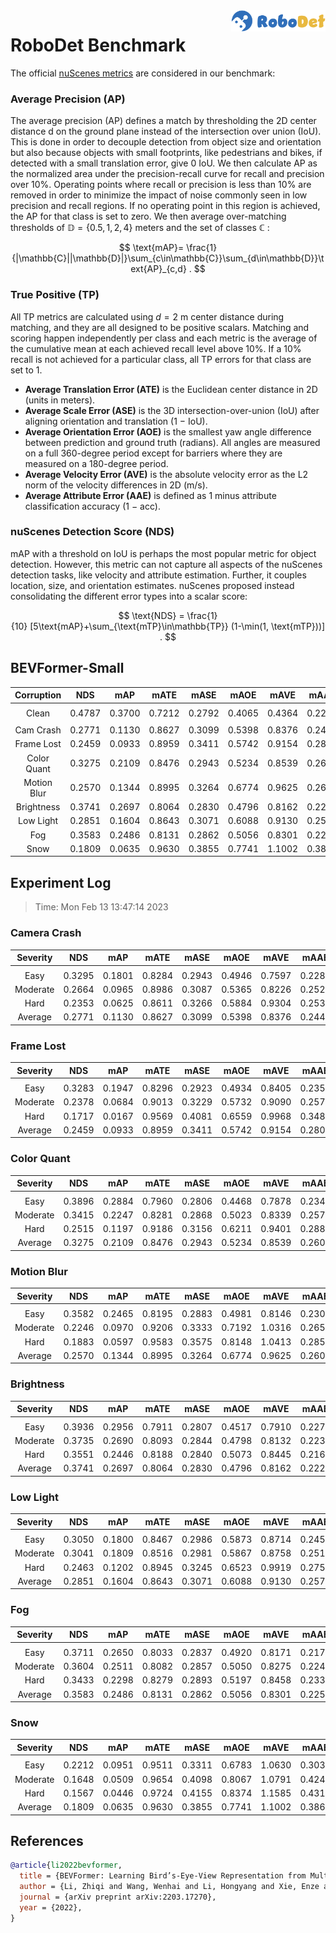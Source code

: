 <img src="../figs/logo2.png" align="right" width="30%">

# RoboDet Benchmark

The official [nuScenes metrics](https://www.nuscenes.org/object-detection/?externalData=all&mapData=all&modalities=Any) are considered in our benchmark:

### Average Precision (AP)

The average precision (AP) defines a match by thresholding the 2D center distance d on the ground plane instead of the intersection over union (IoU). This is done in order to decouple detection from object size and orientation but also because objects with small footprints, like pedestrians and bikes, if detected with a small translation error, give $0$ IoU.
We then calculate AP as the normalized area under the precision-recall curve for recall and precision over 10%. Operating points where recall or precision is less than $10$% are removed in order to minimize the impact of noise commonly seen in low precision and recall regions. If no operating point in this region is achieved, the AP for that class is set to zero. We then average over-matching thresholds of $\mathbb{D}=\{0.5, 1, 2, 4\}$ meters and the set of classes $\mathbb{C}$ :

$$
\text{mAP}= \frac{1}{|\mathbb{C}||\mathbb{D}|}\sum_{c\in\mathbb{C}}\sum_{d\in\mathbb{D}}\text{AP}_{c,d} .
$$

### True Positive (TP)

All TP metrics are calculated using $d=2$ m center distance during matching, and they are all designed to be positive scalars. Matching and scoring happen independently per class and each metric is the average of the cumulative mean at each achieved recall level above $10$%. If a $10$% recall is not achieved for a particular class, all TP errors for that class are set to $1$. 

- **Average Translation Error (ATE)** is the Euclidean center distance in 2D (units in meters). 
- **Average Scale Error (ASE)** is the 3D intersection-over-union (IoU) after aligning orientation and translation ($1$ − IoU).
- **Average Orientation Error (AOE)** is the smallest yaw angle difference between prediction and ground truth (radians). All angles are measured on a full $360$-degree period except for barriers where they are measured on a $180$-degree period.
- **Average Velocity Error (AVE)** is the absolute velocity error as the L2 norm of the velocity differences in 2D (m/s).
- **Average Attribute Error (AAE)** is defined as $1$ minus attribute classification accuracy ($1$ − acc).

### nuScenes Detection Score (NDS)
mAP with a threshold on IoU is perhaps the most popular metric for object detection. However, this metric can not capture all aspects of the nuScenes detection tasks, like velocity and attribute estimation. Further, it couples location, size, and orientation estimates. nuScenes proposed instead consolidating the different error types into a scalar score:

$$
\text{NDS} = \frac{1}{10} [5\text{mAP}+\sum_{\text{mTP}\in\mathbb{TP}} (1-\min(1, \text{mTP}))] .
$$


## BEVFormer-Small

| **Corruption** | **NDS** | **mAP** | **mATE** | **mASE** | **mAOE** | **mAVE** | **mAAE** |
| :------------: | :-----: | :-----: | :------: | :------: | :------: | :------: | :------: |
| |
| Clean          | 0.4787  | 0.3700  | 0.7212   | 0.2792   | 0.4065   | 0.4364   | 0.2201   |
| |
| Cam Crash      | 0.2771  | 0.1130  | 0.8627   | 0.3099   | 0.5398   | 0.8376   | 0.2446   |
| Frame Lost     | 0.2459  | 0.0933  | 0.8959   | 0.3411   | 0.5742   | 0.9154   | 0.2804   |
| Color Quant    | 0.3275  | 0.2109  | 0.8476   | 0.2943   | 0.5234   | 0.8539   | 0.2601   |
| Motion Blur    | 0.2570  | 0.1344  | 0.8995   | 0.3264   | 0.6774   | 0.9625   | 0.2605   |
| Brightness     | 0.3741  | 0.2697  | 0.8064   | 0.2830   | 0.4796   | 0.8162   | 0.2226   |
| Low Light      | 0.2851  | 0.1604  | 0.8643   | 0.3071   | 0.6088   | 0.9130   | 0.2573   |
| Fog            | 0.3583  | 0.2486  | 0.8131   | 0.2862   | 0.5056   | 0.8301   | 0.2251   |
| Snow           | 0.1809  | 0.0635  | 0.9630   | 0.3855   | 0.7741   | 1.1002   | 0.3863   |


## Experiment Log

> Time: Mon Feb 13 13:47:14 2023


### Camera Crash

| **Severity** | **NDS** | **mAP** | **mATE** | **mASE** | **mAOE** | **mAVE** | **mAAE** |
| :----------: | :-----: | :-----: | :------: | :------: | :------: | :------: | :------: |
| |
| Easy         | 0.3295  | 0.1801  | 0.8284   | 0.2943   | 0.4946   | 0.7597   | 0.2285   |
| Moderate     | 0.2664  | 0.0965  | 0.8986   | 0.3087   | 0.5365   | 0.8226   | 0.2524   |
| Hard         | 0.2353  | 0.0625  | 0.8611   | 0.3266   | 0.5884   | 0.9304   | 0.2530   |
| Average      | 0.2771  | 0.1130  | 0.8627   | 0.3099   | 0.5398   | 0.8376   | 0.2446   |


### Frame Lost

| **Severity** | **NDS** | **mAP** | **mATE** | **mASE** | **mAOE** | **mAVE** | **mAAE** |
| :----------: | :-----: | :-----: | :------: | :------: | :------: | :------: | :------: |
| |
| Easy         | 0.3283  | 0.1947  | 0.8296   | 0.2923   | 0.4934   | 0.8405   | 0.2350   |
| Moderate     | 0.2378  | 0.0684  | 0.9013   | 0.3229   | 0.5732   | 0.9090   | 0.2576   |
| Hard         | 0.1717  | 0.0167  | 0.9569   | 0.4081   | 0.6559   | 0.9968   | 0.3486   |
| Average      | 0.2459  | 0.0933  | 0.8959   | 0.3411   | 0.5742   | 0.9154   | 0.2804   |


### Color Quant

| **Severity** | **NDS** | **mAP** | **mATE** | **mASE** | **mAOE** | **mAVE** | **mAAE** |
| :----------: | :-----: | :-----: | :------: | :------: | :------: | :------: | :------: |
| |
| Easy         | 0.3896  | 0.2884  | 0.7960   | 0.2806   | 0.4468   | 0.7878   | 0.2345   |
| Moderate     | 0.3415  | 0.2247  | 0.8281   | 0.2868   | 0.5023   | 0.8339   | 0.2578   |
| Hard         | 0.2515  | 0.1197  | 0.9186   | 0.3156   | 0.6211   | 0.9401   | 0.2881   |
| Average      | 0.3275  | 0.2109  | 0.8476   | 0.2943   | 0.5234   | 0.8539   | 0.2601   |


### Motion Blur

| **Severity** | **NDS** | **mAP** | **mATE** | **mASE** | **mAOE** | **mAVE** | **mAAE** |
| :----------: | :-----: | :-----: | :------: | :------: | :------: | :------: | :------: |
| |
| Easy         | 0.3582  | 0.2465  | 0.8195   | 0.2883   | 0.4981   | 0.8146   | 0.2304   |
| Moderate     | 0.2246  | 0.0970  | 0.9206   | 0.3333   | 0.7192   | 1.0316   | 0.2657   |
| Hard         | 0.1883  | 0.0597  | 0.9583   | 0.3575   | 0.8148   | 1.0413   | 0.2853   |
| Average      | 0.2570  | 0.1344  | 0.8995   | 0.3264   | 0.6774   | 0.9625   | 0.2605   |


### Brightness

| **Severity** | **NDS** | **mAP** | **mATE** | **mASE** | **mAOE** | **mAVE** | **mAAE** |
| :----------: | :-----: | :-----: | :------: | :------: | :------: | :------: | :------: |
| |
| Easy         | 0.3936  | 0.2956  | 0.7911   | 0.2807   | 0.4517   | 0.7910   | 0.2273   |
| Moderate     | 0.3735  | 0.2690  | 0.8093   | 0.2844   | 0.4798   | 0.8132   | 0.2237   |
| Hard         | 0.3551  | 0.2446  | 0.8188   | 0.2840   | 0.5073   | 0.8445   | 0.2168   |
| Average      | 0.3741  | 0.2697  | 0.8064   | 0.2830   | 0.4796   | 0.8162   | 0.2226   |


### Low Light

| **Severity** | **NDS** | **mAP** | **mATE** | **mASE** | **mAOE** | **mAVE** | **mAAE** |
| :----------: | :-----: | :-----: | :------: | :------: | :------: | :------: | :------: |
| |
| Easy         | 0.3050  | 0.1800  | 0.8467   | 0.2986   | 0.5873   | 0.8714   | 0.2457   |
| Moderate     | 0.3041  | 0.1809  | 0.8516   | 0.2981   | 0.5867   | 0.8758   | 0.2512   |
| Hard         | 0.2463  | 0.1202  | 0.8945   | 0.3245   | 0.6523   | 0.9919   | 0.2750   |
| Average      | 0.2851  | 0.1604  | 0.8643   | 0.3071   | 0.6088   | 0.9130   | 0.2573   |


### Fog

| **Severity** | **NDS** | **mAP** | **mATE** | **mASE** | **mAOE** | **mAVE** | **mAAE** |
| :----------: | :-----: | :-----: | :------: | :------: | :------: | :------: | :------: |
| |
| Easy         | 0.3711  | 0.2650  | 0.8033   | 0.2837   | 0.4920   | 0.8171   | 0.2176   |
| Moderate     | 0.3604  | 0.2511  | 0.8082   | 0.2857   | 0.5050   | 0.8275   | 0.2246   |
| Hard         | 0.3433  | 0.2298  | 0.8279   | 0.2893   | 0.5197   | 0.8458   | 0.2332   |
| Average      | 0.3583  | 0.2486  | 0.8131   | 0.2862   | 0.5056   | 0.8301   | 0.2251   |


### Snow

| **Severity** | **NDS** | **mAP** | **mATE** | **mASE** | **mAOE** | **mAVE** | **mAAE** |
| :----------: | :-----: | :-----: | :------: | :------: | :------: | :------: | :------: |
| |
| Easy         | 0.2212  | 0.0951  | 0.9511   | 0.3311   | 0.6783   | 1.0630   | 0.3032   |
| Moderate     | 0.1648  | 0.0509  | 0.9654   | 0.4098   | 0.8067   | 1.0791   | 0.4246   |
| Hard         | 0.1567  | 0.0446  | 0.9724   | 0.4155   | 0.8374   | 1.1585   | 0.4310   |
| Average      | 0.1809  | 0.0635  | 0.9630   | 0.3855   | 0.7741   | 1.1002   | 0.3863   |



## References

```bib
@article{li2022bevformer,
  title = {BEVFormer: Learning Bird’s-Eye-View Representation from Multi-Camera Images via Spatiotemporal Transformers},
  author = {Li, Zhiqi and Wang, Wenhai and Li, Hongyang and Xie, Enze and Sima, Chonghao and Lu, Tong and Qiao, Yu and Dai, Jifeng},
  journal = {arXiv preprint arXiv:2203.17270},
  year = {2022},
}
```
